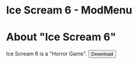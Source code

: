 <div class="topmessage2">
    <h1 class="h3">Ice Scream 6 - ModMenu</h1>
</div>
<div class="message2">
    <h1 class="h4">About "Ice Scream 6"</h1>
    <r>Ice Scream 6 is a "Horror Game".</r>
    <button class="download" onclick="link('https://github.com/ZeroZipp/Mods/releases/download/IceScream6-v1.0.2/ZeroZipp-IceScream6-v1.0.2.apk')">Download</button>
</div>